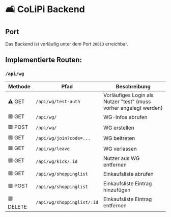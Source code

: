 # 🛋️ CoLiPi Backend

## Port

Das Backend ist vorläufig unter dem Port `20013` erreichbar.

## Implementierte Routen:

### `/api/wg`

| Methode   | Pfad                       | Beschreibung                                                      |
|-----------|----------------------------|-------------------------------------------------------------------|
| ⚠️ GET    | `/api/wg/test-auth`        | Vorläufiges Login als Nutzer "test" (muss vorher angelegt werden) |
| 🟦 GET    | `/api/wg/`                 | WG-Infos abrufen                                                  |
| 🟩 POST   | `/api/wg/`                 | WG erstellen                                                      |
| 🟦 GET    | `/api/wg/join?code=...`    | WG beitreten                                                      |
| 🟦 GET    | `/api/wg/leave`            | WG verlassen                                                      |
| 🟦 GET    | `/api/wg/kick/:id`         | Nutzer aus WG entfernen                                           |
| 🟦 GET    | `/api/wg/shoppinglist`     | Einkaufsliste abrufen                                             |
| 🟩 POST   | `/api/wg/shoppinglist`     | Einkaufsliste Eintrag hinzufügen                                  |
| 🟥 DELETE | `/api/wg/shoppinglist/:id` | Einkaufsliste Eintrag entfernen                                   |
